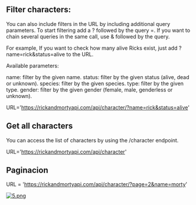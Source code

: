 ## Filter characters:
You can also include filters in the URL by including additional query parameters. To start filtering add a ? followed by the query <query>=<value>. If you want to chain several queries in the same call, use & followed by the query.

For example, If you want to check how many alive Ricks exist, just add ?name=rick&status=alive to the URL.

Available parameters:

name: filter by the given name.
status: filter by the given status (alive, dead or unknown).
species: filter by the given species.
type: filter by the given type.
gender: filter by the given gender (female, male, genderless or unknown).

URL='https://rickandmortyapi.com/api/character/?name=rick&status=alive'

## Get all characters
You can access the list of characters by using the /character endpoint.

URL='https://rickandmortyapi.com/api/character'

## Paginacion

URL = 'https://rickandmortyapi.com/api/character/?page=2&name=morty' 

[![5.png](https://i.postimg.cc/nV9hCCFr/5.png)](https://postimg.cc/rzckHyt2)
